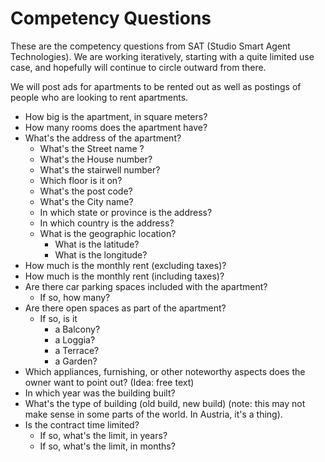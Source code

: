 # Competency Questions
These are the competency questions from SAT (Studio Smart Agent Technologies). We are working iteratively, starting with a quite limited use case, and hopefully will continue to circle outward from there.

We will post ads for apartments to be rented out as well as postings of people who are looking to rent apartments.

* How big is the apartment, in square meters?
* How many rooms does the apartment have?
* What's the address of the apartment?
	- What's the Street name ?
	- What's the House number?
	- What's the stairwell number?
	- Which floor is it on?
	- What's the post code?
	- What's the City name?
	- In which state or province is the address?
	- In which country is the address?
	- What is the geographic location?
		+ What is the latitude?
		+ What is the longitude?
* How much is the monthly rent (excluding taxes)?
* How much is the monthly rent (including taxes)?
* Are there car parking spaces included with the apartment? 
	-   If so, how many?
* Are there open spaces as part of the apartment?
	- If so, is it 
		+ a Balcony?
		+ a Loggia?
		+ a Terrace?
		+ a Garden?
* Which appliances, furnishing, or other noteworthy aspects does the owner want to point out? (Idea: free text)
* In which year was the building built?
* What's the type of building (old build, new build) (note: this may not make sense in some parts of the world. In Austria, it's a thing).
* Is the contract time limited?
	- If so, what's the limit, in years?
 	- If so, what's the limit, in months?